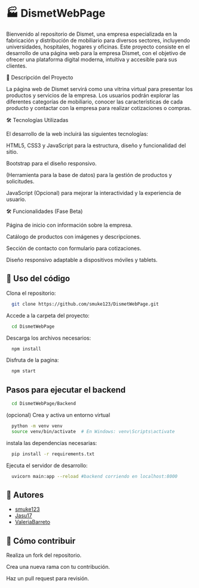 
# 🏭 DismetWebPage

Bienvenido al repositorio de Dismet, una empresa especializada en la fabricación y distribución de mobiliario para diversos sectores, incluyendo universidades, hospitales, hogares y oficinas. Este proyecto consiste en el desarrollo de una página web para la empresa Dismet, con el objetivo de ofrecer una plataforma digital moderna, intuitiva y accesible para sus clientes.

📌 Descripción del Proyecto

La página web de Dismet servirá como una vitrina virtual para presentar los productos y servicios de la empresa. Los usuarios podrán explorar las diferentes categorías de mobiliario, conocer las características de cada producto y contactar con la empresa para realizar cotizaciones o compras.

🛠️ Tecnologías Utilizadas

El desarrollo de la web incluirá las siguientes tecnologías:

HTML5, CSS3 y JavaScript para la estructura, diseño y funcionalidad del sitio.

Bootstrap para el diseño responsivo.

(Herramienta para la base de datos) para la gestión de productos y solicitudes.

JavaScript (Opcional) para mejorar la interactividad y la experiencia de usuario.

🛠️ Funcionalidades (Fase Beta)

Página de inicio con información sobre la empresa.

Catálogo de productos con imágenes y descripciones.

Sección de contacto con formulario para cotizaciones.

Diseño responsivo adaptable a dispositivos móviles y tablets.


## 🚀 Uso del código

Clona el repositorio:

```bash
  git clone https://github.com/smuke123/DismetWebPage.git
```

Accede a la carpeta del proyecto:

```bash
  cd DismetWebPage
```

Descarga los archivos necesarios:

```bash
  npm install
```
Disfruta de la pagina:

```bash
  npm start
```

## Pasos para ejecutar el backend
```bash
  cd DismetWebPage/Backend
```

(opcional) Crea y activa un entorno virtual
```bash
  python -m venv venv
  source venv/bin/activate  # En Windows: venv\Scripts\activate
```
instala las dependencias necesarias:
```bash
  pip install -r requirements.txt
```
Ejecuta el servidor de desarrollo:
```bash
  uvicorn main:app --reload #backend corriendo en localhost:8000
```

## 👥 Autores

- [smuke123](https://github.com/smuke123)
- [Jasu17](https://github.com/Jasu17)
- [ValeriaBarreto](https://github.com/ValeriaBarreto)


## 📩 Cómo contribuir

Realiza un fork del repositorio.

Crea una nueva rama con tu contribución.

Haz un pull request para revisión.

